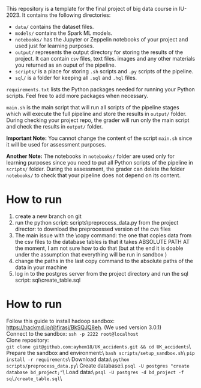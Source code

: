 This repository is a template for the final project of big data course in IU-2023. It contains the following directories:

- `data/` contains the dataset files.
- `models/` contains the Spark ML models.
- `notebooks/` has the Jupyter or Zeppelin notebooks of your project and used just for learning purposes.
- `output/` represents the output directory for storing the results of the project. It can contain `csv` files, text files. images and any other materials you returned as an ouput of the pipeline.
- `scripts/` is a place for storing `.sh` scripts and `.py` scripts of the pipeline.
- `sql/` is a folder for keeping all `.sql` and `.hql` files.

`requirements.txt` lists the Python packages needed for running your Python scripts. Feel free to add more packages when necessary.

`main.sh` is the main script that will run all scripts of the pipeline stages which will execute the full pipeline and store the results in `output/` folder. During checking your project repo, the grader will run only the main script and check the results in `output/` folder.

**Important Note:** You cannot change the content of the script `main.sh` since it will be used for assessment purposes.

**Another Note:** The notebooks in `notebooks/` folder are used only for learning purposes since you need to put all Python scripts of the pipeline in `scripts/` folder. During the assessment, the grader can delete the folder `notebooks/` to check that your pipeline does not depend on its content.



# How to run

1. create a new branch on git
2. run the python script: scripts\preprocess_data.py from the project director: to download the preprocessed version of the cvs files
3. The main issue with the \copy command: the one that copies data from the csv files to the database tables is that it takes ABSOLUTE PATH
AT the moment, I am not sure how to do that (but at the end it is doable under the assumption that everything will be run in sandbox )
4. change the paths in the last copy command to the absolute paths of the data in your machine 
5. log in to the postgres server from the project directory and run the sql script: sql\create_table.sql

# How to run
Follow this guide to install hadoop sandbox: https://hackmd.io/@firasj/BkSQJQ8eh. (We used version 3.0.1)  
Connect to the sandbox: `ssh -p 2222 root@localhost`  
Clone repository:  
`git clone git@github.com:ayhem18/UK_accidents.git && cd UK_accidents`\\
Prepare the sandbox and environment:\\
`bash scripts/setup_sandbox.sh`\\
`pip install -r requirements`\\
Download data:\\
`python scripts/preprocess_data.py`\\
Create database:\\
`psql -U postgres "create database bd_project;"`\\
Load data:\\
`psql -U postgres -d bd_project -f sql/create_table.sql`\\
